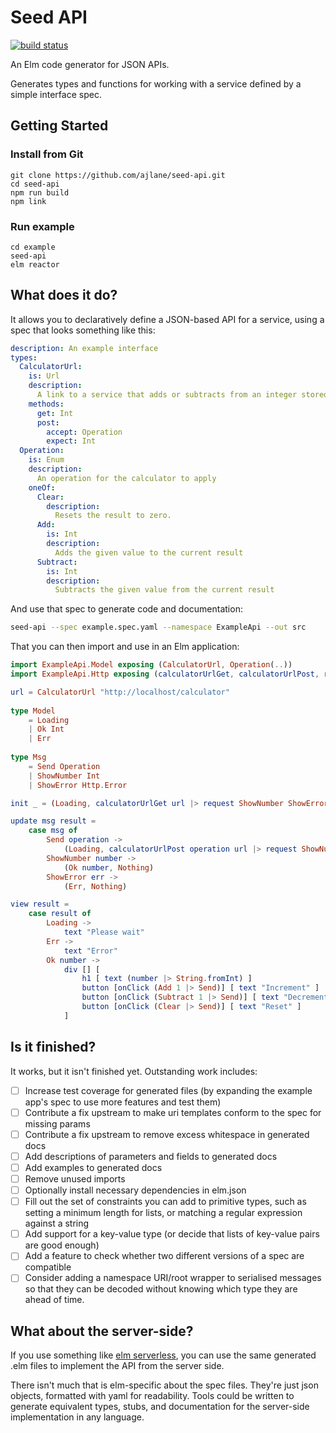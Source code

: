 # Seed API

[![build status](https://github.com/ajlane/seed-api/actions/workflows/build.yml/badge.svg?branch=master)](https://github.com/ajlane/seed-api/actions/workflows/build.yml)

An Elm code generator for JSON APIs.

Generates types and functions for working with a service defined by a simple interface spec.

## Getting Started

### Install from Git

```
git clone https://github.com/ajlane/seed-api.git
cd seed-api
npm run build
npm link
```

### Run example

```
cd example
seed-api
elm reactor
```

## What does it do?

It allows you to declaratively define a JSON-based API for a service, using a spec that looks something like this:

```yaml
description: An example interface
types:
  CalculatorUrl:
    is: Url
    description:
      A link to a service that adds or subtracts from an integer stored in memory.
    methods:
      get: Int
      post:
        accept: Operation
        expect: Int
  Operation:
    is: Enum
    description:
      An operation for the calculator to apply
    oneOf:
      Clear:
        description:
          Resets the result to zero.
      Add:
        is: Int
        description:
          Adds the given value to the current result
      Subtract:
        is: Int
        description:
          Subtracts the given value from the current result
```

And use that spec to generate code and documentation:

```bash
seed-api --spec example.spec.yaml --namespace ExampleApi --out src
```

That you can then import and use in an Elm application:

```elm
import ExampleApi.Model exposing (CalculatorUrl, Operation(..))
import ExampleApi.Http exposing (calculatorUrlGet, calculatorUrlPost, request)

url = CalculatorUrl "http://localhost/calculator"
    
type Model
    = Loading
    | Ok Int
    | Err
    
type Msg
    = Send Operation
    | ShowNumber Int
    | ShowError Http.Error

init _ = (Loading, calculatorUrlGet url |> request ShowNumber ShowError)

update msg result =
    case msg of
        Send operation ->
            (Loading, calculatorUrlPost operation url |> request ShowNumber ShowError)
        ShowNumber number ->
            (Ok number, Nothing)
        ShowError err ->
            (Err, Nothing)

view result =
    case result of
        Loading ->
            text "Please wait"
        Err ->
            text "Error"
        Ok number ->
            div [] [
                h1 [ text (number |> String.fromInt) ]
                button [onClick (Add 1 |> Send)] [ text "Increment" ]
                button [onClick (Subtract 1 |> Send)] [ text "Decrement" ]
                button [onClick (Clear |> Send)] [ text "Reset" ]
            ]
```

## Is it finished?

It works, but it isn't finished yet. Outstanding work includes:

- [ ] Increase test coverage for generated files (by expanding the example app's spec to use more features and test them)
- [ ] Contribute a fix upstream to make uri templates conform to the spec for missing params
- [ ] Contribute a fix upstream to remove excess whitespace in generated docs
- [ ] Add descriptions of parameters and fields to generated docs
- [ ] Add examples to generated docs
- [ ] Remove unused imports
- [ ] Optionally install necessary dependencies in elm.json
- [ ] Fill out the set of constraints you can add to primitive types, such as setting a minimum length for lists, or matching a regular expression against a string
- [ ] Add support for a key-value type (or decide that lists of key-value pairs are good enough)
- [ ] Add a feature to check whether two different versions of a spec are compatible
- [ ] Consider adding a namespace URI/root wrapper to serialised messages so that they can be decoded without knowing which type they are ahead of time.

## What about the server-side?

If you use something like [elm serverless](https://github.com/the-sett/elm-serverless), you can use the same generated .elm files to implement the API from the server side.

There isn't much that is elm-specific about the spec files. They're just json objects, formatted with yaml for readability. Tools could be written to generate equivalent types, stubs, and documentation for the server-side implementation in any language.
